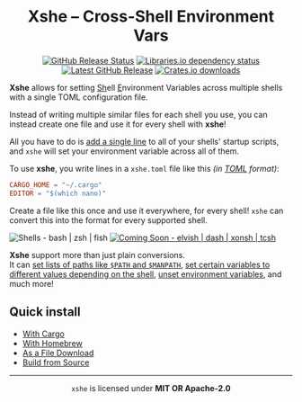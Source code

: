 <div align="center">

  # Xshe &ndash; Cross-Shell Environment Vars

  [![GitHub Release Status][icon-release]][release workflows]
  [![Libraries.io dependency status][icon-depend]][libraries.io tree]
  [![Latest GitHub Release][icon-gh-release]][gh release]
  [![Crates.io downloads][icon-crates-downloads]][crates]

</div>

**Xshe** allows for setting <u>Sh</u>ell <u>E</u>nvironment Variables across multiple shells with a single TOML
configuration file.

Instead of writing multiple similar files for each shell you use,
you can instead create one file and use it for every shell with **xshe**!

All you have to do is [add a single line](cli.md#sourcing-the-xshetoml-file) to all of your shells' startup scripts,
and `xshe` will set your environment variable across all of them.

To use **xshe**, you write lines in a `xshe.toml` file like this _(in [TOML] format)_:

```toml
CARGO_HOME = "~/.cargo"
EDITOR = "$(which nano)"
```

Create a file like this once and use it everywhere, for every shell!
`xshe` can convert this into the format for every supported shell.

<!--When updating this list, update the icon *AND* the alt text -->

![Shells - bash | zsh | fish][icon-shells]
[![Coming Soon - elvish | dash | xonsh | tcsh][icon-future-shells]][future shells]

**Xshe** support more than just plain conversions.<br />
It can [set lists of paths like `$PATH` and `$MANPATH`](config_file.md#dealing-with-path-variables),
[set certain variables to different values depending on the shell](config_file.md#shell-specific-environment-variables),
[unset environment variables](config_file.md#setting-and-unsetting-variables),
and much more!


## Quick install
* [With Cargo](install#with-cargo)
* [With Homebrew](install#with-homebrew)
* [As a File Download](install#as-a-file-download)
* [Build from Source](install#build-from-source)

---

<div align="center">

  `xshe` is licensed under **MIT OR Apache-2.0**

</div>

[icon-release]: https://shields.io/github/workflow/status/superatomic/xshe/release?label=release%20build&style=flat&logo=file-zip&logoColor=white
[icon-depend]: https://shields.io/librariesio/release/cargo/xshe?style=flat&logo=package-dependencies&logoColor=white
[icon-gh-release]: https://shields.io/github/v/release/superatomic/xshe?include_prereleases&logo=github&style=flat
[icon-crates-downloads]: https://shields.io/crates/d/xshe?style=flat&logo=download&logoColor=white

[icon-shells]: https://shields.io/badge/Shells-bash_|_zsh_|_fish-2ea44f?logo=terminal&logoColor=white&style=flat-square
[icon-future-shells]: https://shields.io/badge/Coming_Soon-elvish_|_dash_|_xonsh_|_tcsh-yellow?logo=checklist&logoColor=white&style=flat-square

[future shells]: https://github.com/users/superatomic/projects/1
[repo]: https://github.com/superatomic/xshe/
[crates]: https://crates.io/crates/xshe

[libraries.io tree]: https://libraries.io/cargo/xshe/tree?kind=normal

[gh release]: https://github.com/superatomic/xshe/releases/
[release workflows]: https://github.com/superatomic/xshe/actions/workflows/release.yml

[TOML]: https://toml.io/en/
